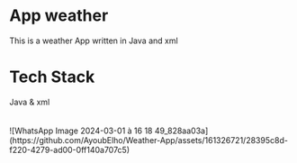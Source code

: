 <h1>App weather</h1>
<p>This is a weather App written in Java and xml</p>
<h1>Tech Stack</h1>
Java & xml 
<br>
<br> </br>
![WhatsApp Image 2024-03-01 à 16 18 49_828aa03a](https://github.com/AyoubElho/Weather-App/assets/161326721/28395c8d-f220-4279-ad00-0ff140a707c5)
